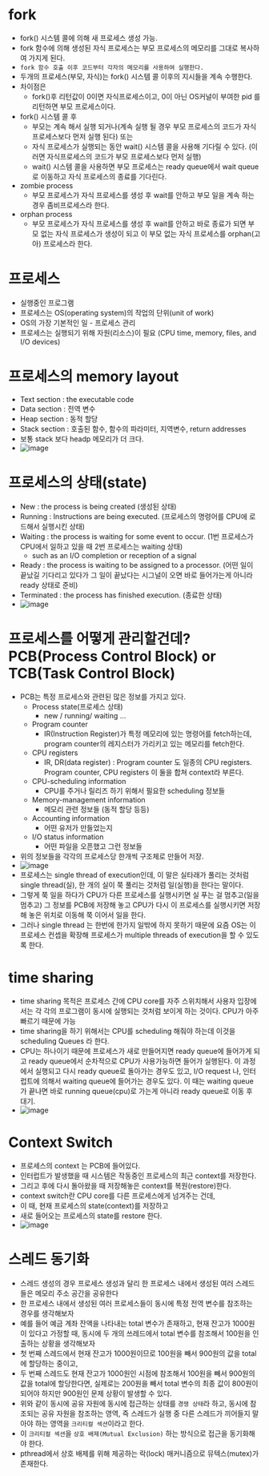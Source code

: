 
# fork
- fork() 시스템 콜에 의해 새 프로세스 생성 가능.
- fork 함수에 의해 생성된 자식 프로세스는 부모 프로세스의 메모리를 그대로 복사하여 가지게 된다. 
- `fork 함수 호출 이후 코드부터 각자의 메모리를 사용하여 실행한다. `
- 두개의 프로세스(부모, 자식)는 fork() 시스템 콜 이후의 지시들을 계속 수행한다.
- 차이점은
  -  fork()후 리턴값이 0이면 자식프로세스이고, 0이 아닌 OS커널이 부여한 pid 를 리턴하면 부모 프로세스이다.
- fork() 시스템 콜 후
  - 부모는 계속 해서 실행 되거나(계속 실행 될 경우 부모 프로세스의 코드가 자식 프로세스보다 먼저 실행 된다) 또는
  - 자식 프로세스가 실행되는 동안 wait() 시스템 콜을 사용해 기다릴 수 있다. (이러면 자식프로세스의 코드가 부모 프로세스보다 먼저 실행)
  - wait() 시스템 콜을 사용하면 부모 프로세스는 ready queue에서 wait queue로 이동하고 자식 프로세스의 종료를 기다린다.
- zombie process
  - 부모 프로세스가 자식 프로세스를 생성 후 wait를 안하고 부모 일을 계속 하는 경우 좀비프로세스라 한다.
- orphan process 
  - 부모 프로세스가 자식 프로세스를 생성 후 wait를 안하고 바로 종료가 되면 부모 없는 자식 프로세스가 생성이 되고 이 부모 없는 자식 프로세스를 orphan(고아) 프로세스라 한다.



# 프로세스
- 실행중인 프로그램
- 프로세스는 OS(operating system)의 작업의 단위(unit of work)
- OS의 가장 기본적인 일 - 프로세스 관리
- 프로세스는 실행되기 위해 자원(리소스)이 필요 (CPU time, memory, files, and I/O devices)

# 프로세스의 memory layout
- Text section : the executable code
- Data section : 전역 변수
- Heap section : 동적 할당
- Stack section : 호출된 함수, 함수의 파라미터, 지역변수, return addresses
- 보통 stack 보다 headp 메모리가 더 크다.
- ![image](https://user-images.githubusercontent.com/69157076/173566241-03e05d71-f31d-4468-be40-5e10eec15fae.png)

# 프로세스의 상태(state)
- New : the process is being created (생성된 상태)
- Running : Instructions are being executed. (프로세스의 명령어를 CPU에 로드해서 실행시킨 상태)
- Waiting : the process is waiting for some event to occur. (1번 프로세스가 CPU에서 일하고 있을 때 2번 프로세스는 waiting  상태) 
  - such as an I/O completion or reception of a signal
- Ready : the process is waiting to be assigned to a processor. (어떤 일이 끝났길 기다리고 있다가 그 일이 끝났다는 시그널이 오면 바로 들어가는게 아니라 ready 상태로 준비)
- Terminated : the process has finished execution. (종료한 상태)
- ![image](https://user-images.githubusercontent.com/69157076/173567772-45d19628-d2d0-4119-ae8a-82ce1ed33903.png)

# 프로세스를 어떻게 관리할건데? PCB(Process Control Block) or TCB(Task Control Block)
- PCB는 특정 프로세스와 관련된 많은 정보를 가지고 있다.
  - Process state(프로세스 상태)
    - new / running/ waiting ...
  - Program counter
    -  IR(Instruction Register)가 특정 메모리에 있는 명령어를 fetch하는데, program counter의 레지스터가 가리키고 있는 메모리를 fetch한다.
  - CPU registers
    - IR, DR(data register) : Program counter 도 일종의 CPU registers. Program counter, CPU registers 이 둘을 합쳐 context라 부른다.
  - CPU-scheduling information
    - CPU를 주거나 릴리즈 하기 위해서 필요한 scheduling 정보들
  - Memory-management information
    -  메모리 관련 정보들 (동적 할당 등등)
  - Accounting information
    -  어떤 유저가 만들었는지
  - I/O status information
    -  어떤 파일을 오픈했고 그런 정보들
 - 위의 정보들을 각각의 프로세스당 한개씩 구조체로 만들어 저장.
 - ![image](https://user-images.githubusercontent.com/69157076/173570164-7d1e625d-4bc3-4efd-a106-78afe5dcf55f.png)
 - 프로세스는 single thread of execution인데, 이 말은 실타래가 풀리는 것처럼 single thread(실), 한 개의 실이 쭉 풀리는 것처럼 일(실행)을 한다는 말이다.
 - 그렇게 쭉 일을 하다가 CPU가 다른 프로세스를 실행시키면 실 푸는 걸 멈추고(일을 멈추고) 그 정보를 PCB에 저장해 놓고 CPU가 다시 이 프로세스를 실행시키면 저장해 놓은 위치로 이동해 쭉 이어서 일을 한다. 
 - 그러나 single thread 는 한번에 한가지 일밖에 하지 못하기 때문에 요즘 OS는 이 프로세스 컨셉을 확장해 프로세스가 multiple threads of execution을 할 수 있도록 한다.

# time sharing
- time sharing 목적은 프로세스 간에 CPU core를 자주 스위치해서 사용자 입장에서는 각 각의 프로그램이 동시에 실행되는 것처럼 보이게 하는 것이다. CPU가 아주 빠르기 때문에 가능
- time sharing을 하기 위해서는 CPU를 scheduling 해줘야 하는데 이것을 scheduling Queues 라 한다.
- CPU는 하나이기 때문에 프로세스가 새로 만들어지면 ready queue에 들어가게 되고 ready queue에서 순차적으로 CPU가 사용가능하면 들어가 실행된다. 이 과정에서 실행되고 다시 ready queue로 돌아가는 경우도 있고, I/O request 나, 인터럽트에 의해서 waiting queue에 들어가는 경우도 있다. 이 때는 waiting queue 가 끝나면 바로 running queue(cpu)로 가는게 아니라 ready queue로 이동 후 대기.
- ![image](https://user-images.githubusercontent.com/69157076/173577317-75964ade-965a-4c54-9741-4de2ec42876b.png)

# Context Switch
- 프로세스의 context 는 PCB에 들어있다.
- 인터럽트가 발생했을 때 시스템은 작동중인 프로세스의 최근 context를 저장한다.
- 그리고 후에 다시 돌아왔을 때 저장해놓은 context를 복원(restore)한다.
- context switch란 CPU core를 다른 프로세스에게 넘겨주는 건데,
- 이 때, 현재 프로세스의 state(context)를 저장하고
- 새로 들어오는 프로세스의 state를 restore 한다. 
- ![image](https://user-images.githubusercontent.com/69157076/173585227-98897e8a-e150-4256-ac8b-441983948163.png)






# 스레드 동기화
- 스레드 생성의 경우 프로세스 생성과 달리 한 프로세스 내에서 생성된 여러 스레드들은 메모리 주소 공간을 공유한다
- 한 프로세스 내에서 생성된 여러 프로세스들이 동시에 특정 전역 변수를 참조하는 경우를 생각해보자
- 예를 들어 예금 계좌 잔액을 나타내는 total 변수가 존재하고, 현재 잔고가 1000원이 있다고 가정할 때, 동시에 두 개의 쓰레드에서 total 변수를 참조해서 100원을 인출하는 상황을 생각해보자
- 첫 번째 스레드에서 현재 잔고가 1000원이므로 100원을 빼서 900원의 값을 total에 할당하는 중이고,
- 두 번째 스레드도 현재 잔고가 1000원인 시점에 참조해서 100원을 빼서 900원의 값을 total에 할당한다면, 실제로는 200원을 빼서 total 변수의 최종 값이 800원이 되어야 하지만 900원인 문제 상황이 발생할 수 있다.
- 위와 같이 동시에 공유 자원에 동시에 접근하는 상태를 `경쟁 상태`라 하고, 동시에 참조되는 공유 자원을 참조하는 영역, 즉 스레드가 실행 중 다른 스레드가 끼어들지 말아야 하는 영역을 `크리티컬 섹션`이라고 한다.
- 이 `크리티컬 섹션`을 `상호 배제(Mutual Exclusion)` 하는 방식으로 접근을 동기화해야 한다.
- pthread에서 상호 배제를 위해 제공하는 락(lock) 매커니즘으로 뮤텍스(mutex)가 존재한다.
